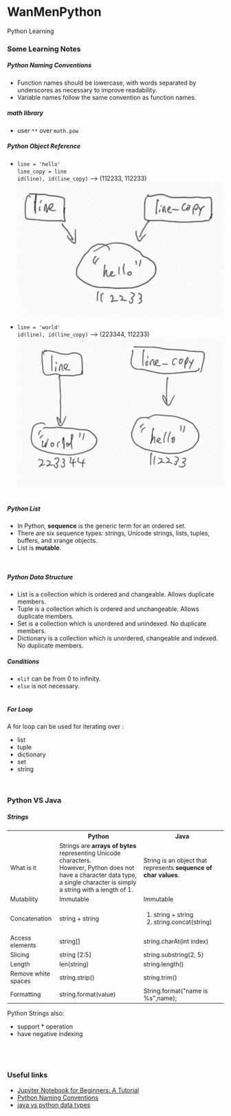 # WanMenPython
Python Learning
&nbsp;

### Some Learning Notes ###

##### Python Naming Conventions #####
* Function names should be lowercase, with words separated by underscores as necessary to improve readability.   
* Variable names follow the same convention as function names.
&nbsp;

##### math library ####
* user `**` over `math.pow`
&nbsp;

##### Python Object Reference ####
* `line = 'hello'`  
`line_copy = line`  
`id(line), id(line_copy)` --> (112233, 112233)  
![objec_reference_1.png](Documents/objec_reference_1.png)  

* `line = 'world'`  
`id(line), id(line_copy)` --> (223344, 112233)   
![objec_reference_2.png](Documents/objec_reference_2.png)  
&nbsp;

##### Python List ####
* In Python, **sequence** is the generic term for an ordered set. 
* There are six sequence types: strings, Unicode strings, lists, tuples, buffers, and xrange objects.
* List is **mutable**. 

&nbsp;

##### Python Data Structure ####
* List is a collection which is ordered and changeable. Allows duplicate members.
* Tuple is a collection which is ordered and unchangeable. Allows duplicate members.
* Set is a collection which is unordered and unindexed. No duplicate members.
* Dictionary is a collection which is unordered, changeable and indexed. No duplicate members.
&nbsp;

##### Conditions ####
* `elif` can be from 0 to infinity. 
* `else` is not necessary.  
&nbsp;

##### For Loop ####
A for loop can be used for iterating over : 
* list
* tuple
* dictionary
* set
* string
&nbsp;

&nbsp;
### Python VS Java ###
##### Strings #####

<table>
  <tbody>
    <tr>
      <th></th>
      <th>Python</th>
      <th>Java</th>
    </tr>
    <tr>
      <td>What is it</td>
      <td>Strings are <b>arrays of bytes</b> representing Unicode characters. <br> However, Python does not have a character data type, a single character is simply a string with a length of 1.</td>
      <td>String is an object that represents <b>sequence of char values</b>.</td>
    </tr>
    <tr>
      <td>Mutability</td>
      <td>Immutable</td>
      <td>Immutable</td>
    </tr>
    <tr>
      <td>Concatenation</td>
      <td> string + string</td>
      <td> <ol>
          <li> string + string </li>
          <li> string.concat(string) </li> </ol>
      </td>
    </tr>
    <tr>
      <td> Access elements </td>
      <td> string[] </td>
      <td> string.charAt(int index) </td>
    </tr>
    <tr>
      <td> Slicing </td>
      <td> string [2:5] </td>
      <td> string.substring(2, 5) </td>      
    </tr>
    <tr>
      <td> Length </td>
      <td> len(string) </td>
      <td> string.length()</td>
    </tr>
    <tr>
      <td> Remove white spaces </td>
      <td> string.strip() </td>
      <td> string.trim() </td>
    </tr>
    <tr>
      <td> Formatting </td>
      <td> string.format(value) </td>
      <td> String.format("name is %s",name); </td>
    </tr>
  </tbody>
</table>

Python Strings also: 
* support * operation
* have negative indexing
&nbsp;

&nbsp;
----
### Useful links ###
* [​​​​Jupyter Notebook for Beginners: A Tutorial](https://www.dataquest.io/blog/jupyter-notebook-tutorial/)
* [Python Naming Conventions](https://www.python.org/dev/peps/pep-0008/#function-and-variable-names)
* [java vs python data types](https://www.programcreek.com/2012/09/java-vs-python-data-types/)

